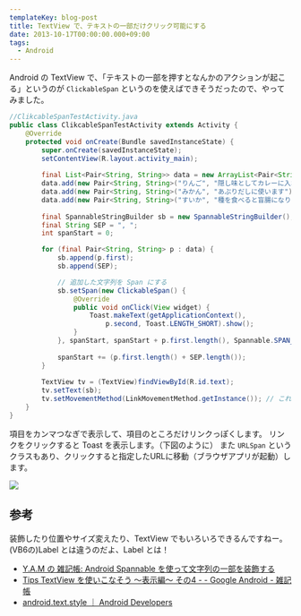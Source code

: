 ```yaml
---
templateKey: blog-post
title: TextView で、テキストの一部だけクリック可能にする
date: 2013-10-17T00:00:00.000+09:00
tags:
  - Android
---
```

Android の TextView で、「テキストの一部を押すとなんかのアクションが起こる」というのが ``ClickableSpan`` というのを使えばできそうだったので、やってみました。
<!--more-->
```java
//ClikcableSpanTestActivity.java
public class ClikcableSpanTestActivity extends Activity {
	@Override
    protected void onCreate(Bundle savedInstanceState) {
        super.onCreate(savedInstanceState);
        setContentView(R.layout.activity_main);
        
        final List<Pair<String, String>> data = new ArrayList<Pair<String,String>>();
        data.add(new Pair<String, String>("りんご", "隠し味としてカレーに入れます"));
        data.add(new Pair<String, String>("みかん", "あぶりだしに使います"));
        data.add(new Pair<String, String>("すいか", "種を食べると盲腸になります（嘘）"));
        
        final SpannableStringBuilder sb = new SpannableStringBuilder();
        final String SEP = ", ";
        int spanStart = 0;

        for (final Pair<String, String> p : data) {
            sb.append(p.first);
            sb.append(SEP);

            // 追加した文字列を Span にする
            sb.setSpan(new ClickableSpan() {
				@Override
				public void onClick(View widget) {
					Toast.makeText(getApplicationContext(), 
						p.second, Toast.LENGTH_SHORT).show();
				}
			}, spanStart, spanStart + p.first.length(), Spannable.SPAN_EXCLUSIVE_EXCLUSIVE);
            
            spanStart += (p.first.length() + SEP.length());
		}
        
        TextView tv = (TextView)findViewById(R.id.text);
        tv.setText(sb);
        tv.setMovementMethod(LinkMovementMethod.getInstance()); // これ忘れるとクリックできなくて小一時間悩む
    }
}
```

項目をカンマつなぎで表示して、項目のところだけリンクっぽくします。
リンクをクリックすると Toast を表示します。（下図のように）
また ``URLSpan`` というクラスもあり、クリックすると指定したURLに移動（ブラウザアプリが起動）します。

![](/img/posts/using_clickablespan_01.png)

## 参考

装飾したり位置やサイズ変えたり、TextView でもいろいろできるんですねー。
(VB6の)Label とは違うのだよ、Label とは！

* [Y.A.M の 雑記帳: Android Spannable を使って文字列の一部を装飾する](http://y-anz-m.blogspot.com/2011/08/androidspannable.html)
* [Tips TextView を使いこなそう ～表示編～ その4 - - Google Android - 雑記帳](http://d.hatena.ne.jp/androidprogram/20100529/1275086958)
* [android.text.style ｜ Android Developers](http://developer.android.com/reference/android/text/style/package-summary.html)